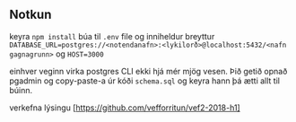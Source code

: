 ## Notkun

keyra `npm install`
búa til `.env` file og inniheldur breyttur `DATABASE_URL=postgres://<notendanafn>:<lykilorð>@localhost:5432/<nafn gagnagrunn>` og `HOST=3000`

einhver veginn virka postgres CLI ekki hjá mér mjög vesen. Þið getið opnað pgadmin og copy-paste-a úr kóði `schema.sql` og keyra hann þá ætti allt til búinn. 

verkefna lýsingu [https://github.com/vefforritun/vef2-2018-h1]